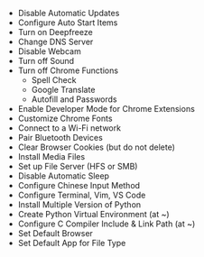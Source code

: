 - Disable Automatic Updates
- Configure Auto Start Items
- Turn on Deepfreeze
- Change DNS Server
- Disable Webcam
- Turn off Sound
- Turn off Chrome Functions
  - Spell Check
  - Google Translate
  - Autofill and Passwords
- Enable Developer Mode for Chrome Extensions
- Customize Chrome Fonts
- Connect to a Wi-Fi network
- Pair Bluetooth Devices
- Clear Browser Cookies (but do not delete)
- Install Media Files
- Set up File Server (HFS or SMB)
- Disable Automatic Sleep
- Configure Chinese Input Method
- Configure Terminal, Vim, VS Code
- Install Multiple Version of Python
- Create Python Virtual Environment (at ~)
- Configure C Compiler Include & Link Path (at ~)
- Set Default Browser
- Set Default App for File Type
